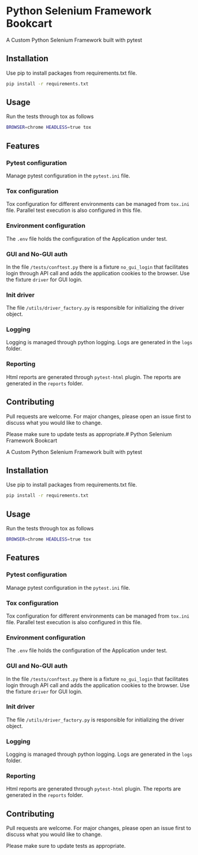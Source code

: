 # Python Selenium Framework Bookcart

A Custom Python Selenium Framework built with pytest

## Installation

Use pip to install packages from requirements.txt file.

```bash
pip install -r requirements.txt
```

## Usage

Run the tests through tox as follows
```bash
BROWSER=chrome HEADLESS=true tox
```

## Features

### Pytest configuration
Manage pytest configuration in the `pytest.ini` file.

### Tox configuration
Tox configuration for different environments can be managed from `tox.ini` file. Parallel test execution is also configured in this file. 

### Environment configuration
The `.env` file holds the configuration of the Application under test.

### GUI and No-GUI auth
In the file `/tests/conftest.py` there is a fixture `no_gui_login` that facilitates login through API call and adds the application cookies to the browser. 
Use the fixture `driver` for GUI login.

### Init driver
The file `/utils/driver_factory.py` is responsible for initializing the driver object. 

### Logging
Logging is managed through python logging. Logs are generated in the `logs` folder. 

### Reporting
Html reports are generated through `pytest-html` plugin. The reports are generated in the `reports` folder. 

## Contributing

Pull requests are welcome. For major changes, please open an issue first
to discuss what you would like to change.

Please make sure to update tests as appropriate.# Python Selenium Framework Bookcart

A Custom Python Selenium Framework built with pytest

## Installation

Use pip to install packages from requirements.txt file.

```bash
pip install -r requirements.txt
```

## Usage

Run the tests through tox as follows
```bash
BROWSER=chrome HEADLESS=true tox
```

## Features

### Pytest configuration
Manage pytest configuration in the `pytest.ini` file.

### Tox configuration
Tox configuration for different environments can be managed from `tox.ini` file. Parallel test execution is also configured in this file. 

### Environment configuration
The `.env` file holds the configuration of the Application under test.

### GUI and No-GUI auth
In the file `/tests/conftest.py` there is a fixture `no_gui_login` that facilitates login through API call and adds the application cookies to the browser. 
Use the fixture `driver` for GUI login.

### Init driver
The file `/utils/driver_factory.py` is responsible for initializing the driver object. 

### Logging
Logging is managed through python logging. Logs are generated in the `logs` folder. 

### Reporting
Html reports are generated through `pytest-html` plugin. The reports are generated in the `reports` folder. 

## Contributing

Pull requests are welcome. For major changes, please open an issue first
to discuss what you would like to change.

Please make sure to update tests as appropriate.